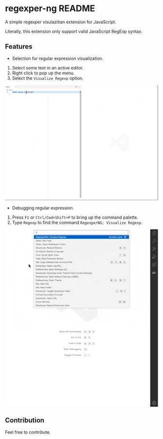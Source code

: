 # regexper-ng README

A simple regexper visulazitian extension for JavaScript.

Literally, this extension only support valid JavaScript RegExp syntax.

## Features

- Selection for regular expression visualization.

1. Select some text in an active editor.
1. Right click to pop up the menu.
1. Select the `Visualize Regexp` option.

![Demo selection](https://github.com/AkatQuas/regexper-ng/blob/master/extensions/demo-selection.gif?raw=true)

- Debugging regular expression.

1. Press `F1` or `Ctrl/Cmd+Shift+P` to bring up the command palette.
1. Type `Regexp` to find the command `RegexperNG: Visualize Regexp`.

![Demo visualization](https://github.com/AkatQuas/regexper-ng/blob/master/extensions/demo-visualization.gif?raw=true)

## Contribution

Feel free to contribute.
